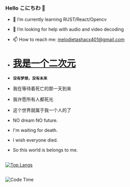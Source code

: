 ### Hello こにちわ 👋

  
    
      
 
- 🌱 I’m currently learning RUST/React/Opencv
- 🤔 I’m looking for help with audio and video decoding
- 📫 How to reach me: melodietashacx401@gmail.com

- # [ 我是一个二次元](https://zh.m.wikipedia.org/zh-hans/ACG)
- __`没有梦想，没有未来`__<br>
- 我在等待着死亡的那一天到来<br>
- 我许愿所有人都死光<br>
- 这个世界就属于我一个人的了<br>


- NO dream  NO future.<br>
- I'm waiting for death.<br>
- I wish everyone died.<br>
- So this world is belongs to me.
 
##
  
[![Top Langs](https://github-readme-stats.vercel.app/api/top-langs/?username=RazeOP374&layout=compact)](https://github.com/anuraghazra/github-readme-stats)
##
 
<!--START_SECTION:waka-->
![Code Time](http://img.shields.io/badge/Code%20Time-21%20mins-blue)
 



<!--END_SECTION:waka-->
